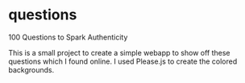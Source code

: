# questions
100 Questions to Spark Authenticity

This is a small project to create a simple webapp to show off these questions which I found online. I used Please.js to create the colored backgrounds.
